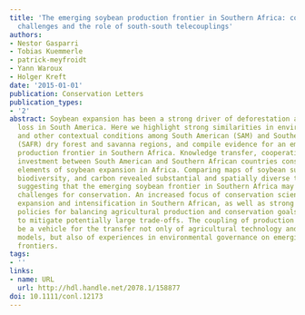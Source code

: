 ```yaml
---
title: 'The emerging soybean production frontier in Southern Africa: conservation
  challenges and the role of south-south telecouplings'
authors:
- Nestor Gasparri
- Tobias Kuemmerle
- patrick-meyfroidt
- Yann Waroux
- Holger Kreft
date: '2015-01-01'
publication: Conservation Letters
publication_types:
- '2'
abstract: Soybean expansion has been a strong driver of deforestation and biodiversity
  loss in South America. Here we highlight strong similarities in environmental, institutional,
  and other contextual conditions among South American (SAM) and Southern African
  (SAFR) dry forest and savanna regions, and compile evidence for an emerging soybean
  production frontier in Southern Africa. Knowledge transfer, cooperation, and direct
  investment between South American and Southern African countries constitute crucial
  elements of soybean expansion in Africa. Comparing maps of soybean suitability,
  biodiversity, and carbon revealed substantial and spatially diverse trade-offs,
  suggesting that the emerging soybean frontier in Southern Africa may poses major
  challenges for conservation. An increased focus of conservation science on agricultural
  expansion and intensification in Southern African, as well as strong environmental
  policies for balancing agricultural production and conservation goals, are needed
  to mitigate potentially large trade-offs. The coupling of production frontiers should
  be a vehicle for the transfer not only of agricultural technology and production
  models, but also of experiences in environmental governance on emerging agricultural
  frontiers.
tags:
- ''
links:
- name: URL
  url: http://hdl.handle.net/2078.1/158877
doi: 10.1111/conl.12173
---
```

